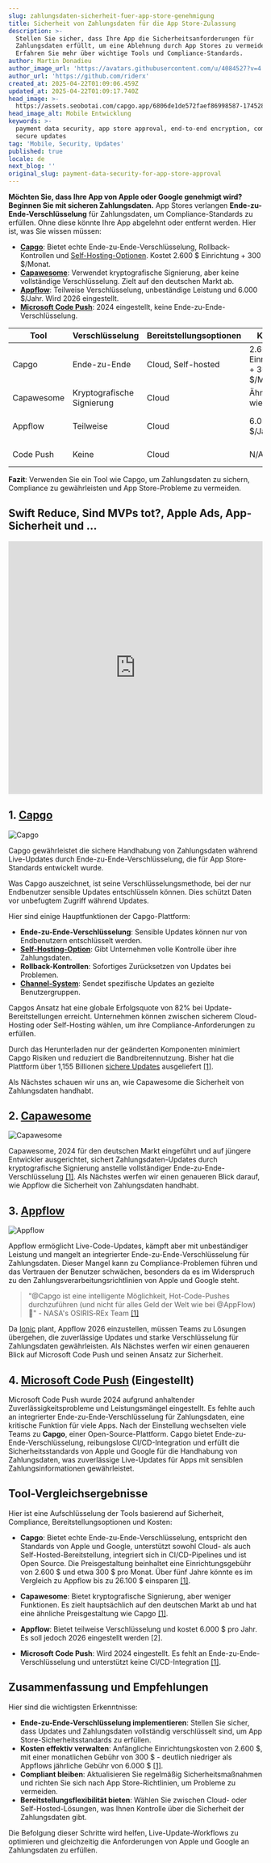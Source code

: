 ```yaml
---
slug: zahlungsdaten-sicherheit-fuer-app-store-genehmigung
title: Sicherheit von Zahlungsdaten für die App Store-Zulassung
description: >-
  Stellen Sie sicher, dass Ihre App die Sicherheitsanforderungen für
  Zahlungsdaten erfüllt, um eine Ablehnung durch App Stores zu vermeiden.
  Erfahren Sie mehr über wichtige Tools und Compliance-Standards.
author: Martin Donadieu
author_image_url: 'https://avatars.githubusercontent.com/u/4084527?v=4'
author_url: 'https://github.com/riderx'
created_at: 2025-04-22T01:09:06.459Z
updated_at: 2025-04-22T01:09:17.740Z
head_image: >-
  https://assets.seobotai.com/capgo.app/6806de1de572faef86998587-1745284157740.jpg
head_image_alt: Mobile Entwicklung
keywords: >-
  payment data security, app store approval, end-to-end encryption, compliance,
  secure updates
tag: 'Mobile, Security, Updates'
published: true
locale: de
next_blog: ''
original_slug: payment-data-security-for-app-store-approval
---
```

**Möchten Sie, dass Ihre App von Apple oder Google genehmigt wird? Beginnen Sie mit sicheren Zahlungsdaten.** App Stores verlangen **Ende-zu-Ende-Verschlüsselung** für Zahlungsdaten, um Compliance-Standards zu erfüllen. Ohne diese könnte Ihre App abgelehnt oder entfernt werden. Hier ist, was Sie wissen müssen:

-   **[Capgo](https://capgo.app/)**: Bietet echte Ende-zu-Ende-Verschlüsselung, Rollback-Kontrollen und [Self-Hosting-Optionen](https://capgo.app/blog/self-hosted-capgo/). Kostet 2.600 $ Einrichtung + 300 $/Monat.
-   **[Capawesome](https://capawesome.io/)**: Verwendet kryptografische Signierung, aber keine vollständige Verschlüsselung. Zielt auf den deutschen Markt ab.
-   **[Appflow](https://ionic.io/appflow/live-updates)**: Teilweise Verschlüsselung, unbeständige Leistung und 6.000 $/Jahr. Wird 2026 eingestellt.
-   **[Microsoft Code Push](https://www.reddit.com/r/reactnative/comments/1dsorxn/end_of_appcenter_x_codepush_for_2025_march/)**: 2024 eingestellt, keine Ende-zu-Ende-Verschlüsselung.

| **Tool** | **Verschlüsselung** | **Bereitstellungsoptionen** | **Kosten** | **Status** |
| --- | --- | --- | --- | --- |
| Capgo | Ende-zu-Ende | Cloud, Self-hosted | 2.600 $ Einrichtung + 300 $/Monat | Aktiv |
| Capawesome | Kryptografische Signierung | Cloud | Ähnlich wie Capgo | Aktiv |
| Appflow | Teilweise | Cloud | 6.000 $/Jahr | Wird 2026 eingestellt |
| Code Push | Keine | Cloud | N/A | 2024 eingestellt |

**Fazit**: Verwenden Sie ein Tool wie Capgo, um Zahlungsdaten zu sichern, Compliance zu gewährleisten und App Store-Probleme zu vermeiden.

## Swift Reduce, Sind MVPs tot?, Apple Ads, App-Sicherheit und ...

<iframe src="https://www.youtube.com/embed/FsVbZftrPTQ" title="YouTube video player" frameborder="0" allow="accelerometer; autoplay; clipboard-write; encrypted-media; gyroscope; picture-in-picture; web-share" referrerpolicy="strict-origin-when-cross-origin" style="width: 100%; height: 500px;" allowfullscreen></iframe>

## 1. [Capgo](https://capgo.app/)

![Capgo](https://assets.seobotai.com/capgo.app/6806de1de572faef86998587/3963f7973abbc5791f2fae6e45924907.jpg)

Capgo gewährleistet die sichere Handhabung von Zahlungsdaten während Live-Updates durch Ende-zu-Ende-Verschlüsselung, die für App Store-Standards entwickelt wurde.

Was Capgo auszeichnet, ist seine Verschlüsselungsmethode, bei der nur Endbenutzer sensible Updates entschlüsseln können. Dies schützt Daten vor unbefugtem Zugriff während Updates.

Hier sind einige Hauptfunktionen der Capgo-Plattform:

-   **Ende-zu-Ende-Verschlüsselung**: Sensible Updates können nur von Endbenutzern entschlüsselt werden.
-   **[Self-Hosting-Option](https://capgo.app/blog/self-hosted-capgo/)**: Gibt Unternehmen volle Kontrolle über ihre Zahlungsdaten.
-   **Rollback-Kontrollen**: Sofortiges Zurücksetzen von Updates bei Problemen.
-   **[Channel-System](https://capgo.app/docs/plugin/cloud-mode/channel-system/)**: Sendet spezifische Updates an gezielte Benutzergruppen.

Capgos Ansatz hat eine globale Erfolgsquote von 82% bei Update-Bereitstellungen erreicht. Unternehmen können zwischen sicherem Cloud-Hosting oder Self-Hosting wählen, um ihre Compliance-Anforderungen zu erfüllen.

Durch das Herunterladen nur der geänderten Komponenten minimiert Capgo Risiken und reduziert die Bandbreitennutzung. Bisher hat die Plattform über 1,155 Billionen [sichere Updates](https://capgo.app/docs/plugin/cloud-mode/hybrid-update/) ausgeliefert [\[1\]](https://capgo.app/).

Als Nächstes schauen wir uns an, wie Capawesome die Sicherheit von Zahlungsdaten handhabt.

## 2. [Capawesome](https://capawesome.io/)

![Capawesome](https://assets.seobotai.com/capgo.app/6806de1de572faef86998587/04d155e1ac5e3041660c0e8da59e2e54.jpg)

Capawesome, 2024 für den deutschen Markt eingeführt und auf jüngere Entwickler ausgerichtet, sichert Zahlungsdaten-Updates durch kryptografische Signierung anstelle vollständiger Ende-zu-Ende-Verschlüsselung [\[1\]](https://capgo.app/). Als Nächstes werfen wir einen genaueren Blick darauf, wie Appflow die Sicherheit von Zahlungsdaten handhabt.

## 3. [Appflow](https://ionic.io/appflow/live-updates)

![Appflow](https://assets.seobotai.com/capgo.app/6806de1de572faef86998587/f6bc7b408415ab449b606f457e137ee1.jpg)

Appflow ermöglicht Live-Code-Updates, kämpft aber mit unbeständiger Leistung und mangelt an integrierter Ende-zu-Ende-Verschlüsselung für Zahlungsdaten. Dieser Mangel kann zu Compliance-Problemen führen und das Vertrauen der Benutzer schwächen, besonders da es im Widerspruch zu den Zahlungsverarbeitungsrichtlinien von Apple und Google steht.

> "@Capgo ist eine intelligente Möglichkeit, Hot-Code-Pushes durchzuführen (und nicht für alles Geld der Welt wie bei @AppFlow) 🙂" - NASA's OSIRIS‑REx Team [\[1\]](https://capgo.app/)

Da [Ionic](https://ionicframework.com/) plant, Appflow 2026 einzustellen, müssen Teams zu Lösungen übergehen, die zuverlässige Updates und starke Verschlüsselung für Zahlungsdaten gewährleisten. Als Nächstes werfen wir einen genaueren Blick auf Microsoft Code Push und seinen Ansatz zur Sicherheit.

## 4. [Microsoft Code Push](https://www.reddit.com/r/reactnative/comments/1dsorxn/end_of_appcenter_x_codepush_for_2025_march/) (Eingestellt)

Microsoft Code Push wurde 2024 aufgrund anhaltender Zuverlässigkeitsprobleme und Leistungsmängel eingestellt. Es fehlte auch an integrierter Ende-zu-Ende-Verschlüsselung für Zahlungsdaten, eine kritische Funktion für viele Apps. Nach der Einstellung wechselten viele Teams zu **Capgo**, einer Open-Source-Plattform. Capgo bietet Ende-zu-Ende-Verschlüsselung, reibungslose CI/CD-Integration und erfüllt die Sicherheitsstandards von Apple und Google für die Handhabung von Zahlungsdaten, was zuverlässige Live-Updates für Apps mit sensiblen Zahlungsinformationen gewährleistet.

## Tool-Vergleichsergebnisse

Hier ist eine Aufschlüsselung der Tools basierend auf Sicherheit, Compliance, Bereitstellungsoptionen und Kosten:

-   **Capgo**: Bietet echte Ende-zu-Ende-Verschlüsselung, entspricht den Standards von Apple und Google, unterstützt sowohl Cloud- als auch Self-Hosted-Bereitstellung, integriert sich in CI/CD-Pipelines und ist Open Source. Die Preisgestaltung beinhaltet eine Einrichtungsgebühr von 2.600 $ und etwa 300 $ pro Monat. Über fünf Jahre könnte es im Vergleich zu Appflow bis zu 26.100 $ einsparen [\[1\]](https://capgo.app/).
    
-   **Capawesome**: Bietet kryptografische Signierung, aber weniger Funktionen. Es zielt hauptsächlich auf den deutschen Markt ab und hat eine ähnliche Preisgestaltung wie Capgo [\[1\]](https://capgo.app/).
    
-   **Appflow**: Bietet teilweise Verschlüsselung und kostet 6.000 $ pro Jahr. Es soll jedoch 2026 eingestellt werden \[2\].
    
-   **Microsoft Code Push**: Wird 2024 eingestellt. Es fehlt an Ende-zu-Ende-Verschlüsselung und unterstützt keine CI/CD-Integration [\[1\]](https://capgo.app/).
    

## Zusammenfassung und Empfehlungen

Hier sind die wichtigsten Erkenntnisse:

-   **Ende-zu-Ende-Verschlüsselung implementieren**: Stellen Sie sicher, dass Updates und Zahlungsdaten vollständig verschlüsselt sind, um App Store-Sicherheitsstandards zu erfüllen.
-   **Kosten effektiv verwalten**: Anfängliche Einrichtungskosten von 2.600 $, mit einer monatlichen Gebühr von 300 $ - deutlich niedriger als Appflows jährliche Gebühr von 6.000 $ [\[1\]](https://capgo.app/).
-   **Compliant bleiben**: Aktualisieren Sie regelmäßig Sicherheitsmaßnahmen und richten Sie sich nach App Store-Richtlinien, um Probleme zu vermeiden.
-   **Bereitstellungsflexibilität bieten**: Wählen Sie zwischen Cloud- oder Self-Hosted-Lösungen, was Ihnen Kontrolle über die Sicherheit der Zahlungsdaten gibt.

Die Befolgung dieser Schritte wird helfen, Live-Update-Workflows zu optimieren und gleichzeitig die Anforderungen von Apple und Google an Zahlungsdaten zu erfüllen.

